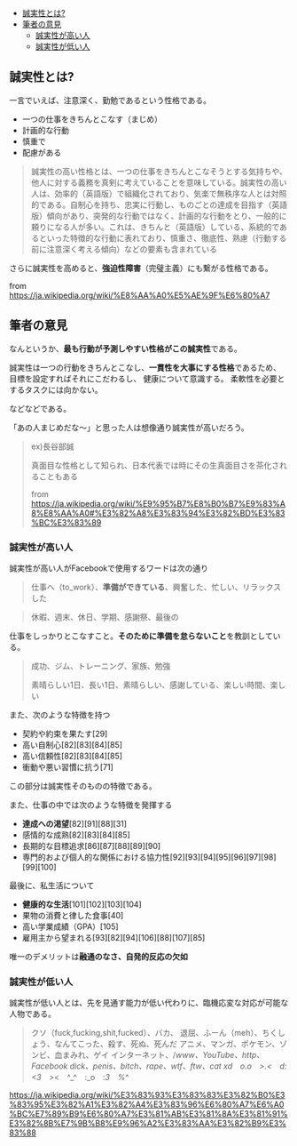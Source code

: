 

- [誠実性とは?](#誠実性とは)
- [筆者の意見](#筆者の意見)
  - [誠実性が高い人](#誠実性が高い人)
  - [誠実性が低い人](#誠実性が低い人)


## 誠実性とは?

一言でいえば、注意深く、勤勉であるという性格である。

- 一つの仕事をきちんとこなす（まじめ）
- 計画的な行動
- 慎重で
- 配慮がある

> 誠実性の高い性格とは、一つの仕事をきちんとこなそうとする気持ちや、他人に対する義務を真剣に考えていることを意味している。誠実性の高い人は、効率的（英語版）で組織化されており、気楽で無秩序な人とは対照的である。自制心を持ち、忠実に行動し、ものごとの達成を目指す（英語版）傾向があり、突発的な行動ではなく、計画的な行動をとり、一般的に頼りになる人が多い。これは、きちんと（英語版）している、系統的であるといった特徴的な行動に表れており、慎重さ、徹底性、熟慮（行動する前に注意深く考える傾向）などの要素も含まれている

さらに誠実性を高めると、**強迫性障害**（完璧主義）にも繋がる性格である。

from https://ja.wikipedia.org/wiki/%E8%AA%A0%E5%AE%9F%E6%80%A7


## 筆者の意見

なんというか、**最も行動が予測しやすい性格がこの誠実性**である。

誠実性は一つの行動をきちんとこなし、**一貫性を大事にする性格**であるため、
目標を設定すればそれにこだわるし、
健康について意識する。
柔軟性を必要とするタスクには向かない。

などなどである。

「あの人まじめだな～」と思った人は想像通り誠実性が高いだろう。

> ex)長谷部誠
> 
> 真面目な性格として知られ、日本代表では時にその生真面目さを茶化されることもある
>
> from https://ja.wikipedia.org/wiki/%E9%95%B7%E8%B0%B7%E9%83%A8%E8%AA%A0#%E3%82%A8%E3%83%94%E3%82%BD%E3%83%BC%E3%83%89


### 誠実性が高い人

誠実性が高い人がFacebookで使用するワードは次の通り

> 仕事へ（to_work）、**準備ができている**、興奮した、忙しい、リラックスした

> 休暇、週末、休日、学期、感謝祭、最後の

仕事をしっかりとこなすこと。**そのために準備を怠らないこと**を教訓としている。

> 成功、ジム、トレーニング、家族、勉強
>
> 素晴らしい1日、長い1日、素晴らしい、感謝している、楽しい時間、楽しい

また、次のような特徴を持つ

- 契約や約束を果たす[29]
- 高い自制心[82][83][84][85]
- 高い信頼性[82][83][84][85]
- 衝動や悪い習慣に抗う[71]

この部分は誠実性そのものの特徴である。

また、仕事の中では次のような特徴を発揮する

- **達成への渇望**[82][91][88][31]
- 感情的な成熟[82][83][84][85]
- 長期的な目標追求[86][87][88][89][90]
- 専門的および個人的な関係における協力性[92][93][94][95][96][97][98][99][100]

最後に、私生活について

- **健康的な生活**[101][102][103][104]
- 果物の消費と律した食事[40]
- 高い学業成績（GPA）[105]
- 雇用主から望まれる[93][82][94][106][88][107][85]

唯一のデメリットは**融通のなさ、自発的反応の欠如**


### 誠実性が低い人

誠実性が低い人とは、先を見通す能力が低い代わりに、臨機応変な対応が可能な人物である。

> クソ（fuck,fucking,shit,fucked）、バカ、
退屈、ふーん（meh）、ちくしょう、なんてこった、殺す、死ぬ、死んだ
アニメ、マンガ、ポケモン、ゾンビ、血まみれ、ゲイ
インターネット、/_www、YouTube、http、Facebook
dick、penis、bitch、rape、wtf、ftw、cat
xd　o.o　>.<　d:　<3　>_<　^_^　:_o　:_3　%_^











https://ja.wikipedia.org/wiki/%E3%83%93%E3%83%83%E3%82%B0%E3%83%95%E3%82%A1%E3%82%A4%E3%83%96%E6%80%A7%E6%A0%BC%E7%89%B9%E6%80%A7%E3%81%AB%E3%81%8A%E3%81%91%E3%82%8B%E7%9B%B8%E9%96%A2%E3%83%AA%E3%82%B9%E3%83%88













